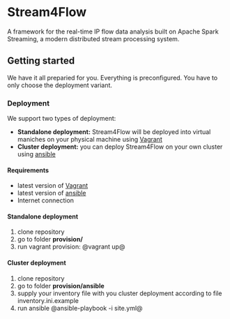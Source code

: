 # Stream4Flow
A framework for the real-time IP flow data analysis built on Apache Spark Streaming, a modern distributed stream processing system.


## Getting started
We have it all preparied for you. Everything is preconfigured. You have to only choose the deployment variant.

### Deployment
We support two types of deployment:
- **Standalone deployment:** Stream4Flow will be deployed into virtual maniches on your physical machine using [Vagrant](https://www.vagrantup.com/)
- **Cluster deployment:** you can deploy Stream4Flow on your own cluster using [ansible](https://www.ansible.com/)

#### Requirements
- latest version of [Vagrant](https://www.vagrantup.com/)
- latest version of [ansible](https://www.ansible.com/)
- Internet connection

#### Standalone deployment
1. clone repository
2. go to folder **provision/**
3. run vagrant provision: @vagrant up@

#### Cluster deployment
1. clone repository
2. go to folder **provision/ansible**
3. supply your inventory file with you cluster deployment according to file inventory.ini.example
4. run ansible @ansible-playbook -i <your inventory file> site.yml@